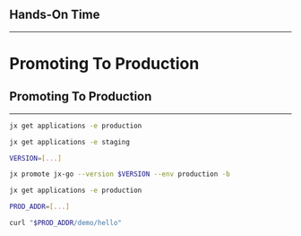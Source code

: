 ## Hands-On Time

---

# Promoting To Production


## Promoting To Production

---

```bash
jx get applications -e production

jx get applications -e staging

VERSION=[...]

jx promote jx-go --version $VERSION --env production -b

jx get applications -e production

PROD_ADDR=[...]

curl "$PROD_ADDR/demo/hello"
```
